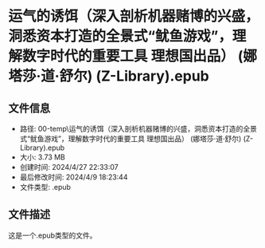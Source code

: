 ﻿# 运气的诱饵（深入剖析机器赌博的兴盛，洞悉资本打造的全景式“鱿鱼游戏”，理解数字时代的重要工具 理想国出品） (娜塔莎·道·舒尔) (Z-Library).epub

## 文件信息
- 路径: 00-temp\运气的诱饵（深入剖析机器赌博的兴盛，洞悉资本打造的全景式“鱿鱼游戏”，理解数字时代的重要工具 理想国出品） (娜塔莎·道·舒尔) (Z-Library).epub
- 大小: 3.73 MB
- 创建时间: 2024/4/27 22:33:07
- 最后修改时间: 2024/4/9 18:23:44
- 文件类型: .epub

## 文件描述
这是一个.epub类型的文件。

